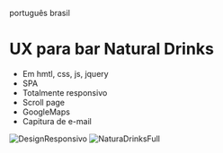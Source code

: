 

português brasil
<h1> UX para bar Natural Drinks </h1>
 
- Em hmtl, css, js, jquery 
- SPA
- Totalmente responsivo
- Scroll page
- GoogleMaps
- Capitura de e-mail

![DesignResponsivo](https://user-images.githubusercontent.com/62233821/113481080-f3f1fa80-946d-11eb-96b9-1d5cfb98946c.jpg)
![NaturaDrinksFull](https://user-images.githubusercontent.com/62233821/113481114-1be15e00-946e-11eb-975f-166a521f7e52.jpg)
